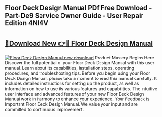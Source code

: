 ## Floor Deck Design Manual PDf Free Download - Part-De9 Service Owner Guide - User Repair Edition 4Nl4V

# <h2><a href="http://bc22917.oget.top/?id=Floor+Deck+Design+Manual">🔗Download New 👉🔴 Floor Deck Design Manual</a></h2>

[![Floor Deck Design Manual new download](https://i.imgur.com/5g1atiW.png)](http://bc22917.oget.top/?id=Floor+Deck+Design+Manual)
Product Mastery Begins Here Discover the full potential of your Floor Deck Design Manual with this user manual. Learn about its capabilities, installation steps, operating procedures, and troubleshooting tips. Before you begin using your Floor Deck Design Manual, please take a moment to read this manual carefully. It includes detailed instructions for setting up the product, as well as information on how to use its various features and capabilities. The intuitive user interface and advanced features of your new Floor Deck Design Manual work in harmony to enhance your experience. Your Feedback is Important Floor Deck Design Manual. We value your input and are committed to continuous improvement.
